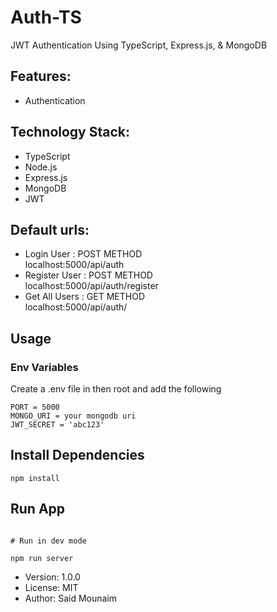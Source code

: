 # Auth-TS

JWT Authentication Using TypeScript, Express.js, & MongoDB

## Features:

- Authentication

## Technology Stack:

- TypeScript
- Node.js
- Express.js
- MongoDB
- JWT

## Default urls:

- Login User : POST METHOD <br/>
  localhost:5000/api/auth
- Register User : POST METHOD <br/>
  localhost:5000/api/auth/register
- Get All Users : GET METHOD <br/>
  localhost:5000/api/auth/

## Usage

### Env Variables

Create a .env file in then root and add the following

```
PORT = 5000
MONGO_URI = your mongodb uri
JWT_SECRET = 'abc123'

```

## Install Dependencies

```
npm install

```

## Run App

```

# Run in dev mode

npm run server

```

- Version: 1.0.0
- License: MIT
- Author: Said Mounaim

```

```
